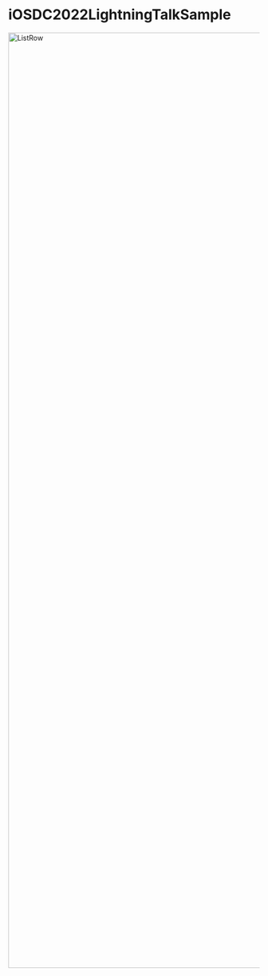 # iOSDC2022LightningTalkSample

<img width="1874" alt="ListRow" src="https://user-images.githubusercontent.com/2082134/183438927-36911109-dcaa-457a-806e-055c47c2970b.png">
